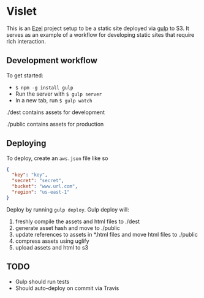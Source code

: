 # Vislet

This is an [Ezel](https://github.com/artsy/ezel) project setup to be a
static site deployed via [gulp](http://gulpjs.com/) to S3. It serves as an
example of a workflow for developing static sites that require
rich interaction.

## Development workflow

To get started:
- `$ npm -g install gulp`
- Run the server with `$ gulp server`
- In a new tab, run `$ gulp watch`

./dest contains assets for development

./public contains assets for production

## Deploying

To deploy, create an `aws.json` file like so
```json
{
  "key": "key",
  "secret": "secret",
  "bucket": "www.url.com",
  "region": "us-east-1"
}
```
Deploy by running `gulp deploy`. Gulp deploy will:

1. freshly compile the assets and html files to ./dest
2. generate asset hash and move to ./public
3. update references to assets in *.html files and move html files to ./public
4. compress assets using uglify
5. upload assets and html to s3

## TODO

- Gulp should run tests
- Should auto-deploy on commit via Travis
